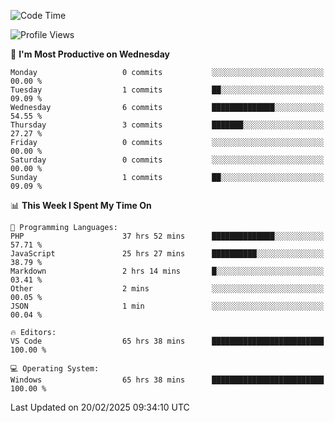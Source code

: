 <!--START_SECTION:waka-->
![Code Time](http://img.shields.io/badge/Code%20Time-4%2C140%20hrs%2040%20mins-blue)

![Profile Views](http://img.shields.io/badge/Profile%20Views-0-blue)

📅 **I'm Most Productive on Wednesday** 

```text
Monday                   0 commits           ░░░░░░░░░░░░░░░░░░░░░░░░░   00.00 % 
Tuesday                  1 commits           ██░░░░░░░░░░░░░░░░░░░░░░░   09.09 % 
Wednesday                6 commits           ██████████████░░░░░░░░░░░   54.55 % 
Thursday                 3 commits           ███████░░░░░░░░░░░░░░░░░░   27.27 % 
Friday                   0 commits           ░░░░░░░░░░░░░░░░░░░░░░░░░   00.00 % 
Saturday                 0 commits           ░░░░░░░░░░░░░░░░░░░░░░░░░   00.00 % 
Sunday                   1 commits           ██░░░░░░░░░░░░░░░░░░░░░░░   09.09 % 
```


📊 **This Week I Spent My Time On** 

```text
💬 Programming Languages: 
PHP                      37 hrs 52 mins      ██████████████░░░░░░░░░░░   57.71 % 
JavaScript               25 hrs 27 mins      ██████████░░░░░░░░░░░░░░░   38.79 % 
Markdown                 2 hrs 14 mins       █░░░░░░░░░░░░░░░░░░░░░░░░   03.41 % 
Other                    2 mins              ░░░░░░░░░░░░░░░░░░░░░░░░░   00.05 % 
JSON                     1 min               ░░░░░░░░░░░░░░░░░░░░░░░░░   00.04 % 

🔥 Editors: 
VS Code                  65 hrs 38 mins      █████████████████████████   100.00 % 

💻 Operating System: 
Windows                  65 hrs 38 mins      █████████████████████████   100.00 % 
```


 Last Updated on 20/02/2025 09:34:10 UTC
<!--END_SECTION:waka-->
